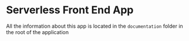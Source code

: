 # Serverless Front End App

All the information about this app is located in the `documentation` folder in the root of the application
